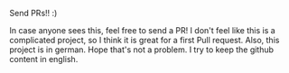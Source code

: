 Send PRs!! :)

In case anyone sees this, feel free to send a PR! 
I don't feel like this is a complicated project, so I think it is great for a first Pull request.
Also, this project is in german. Hope that's not a problem. I try to keep the github content in english.
